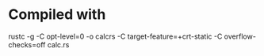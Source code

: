 # Compiled with

rustc -g -C opt-level=0 -o calcrs -C target-feature=+crt-static -C overflow-checks=off calc.rs